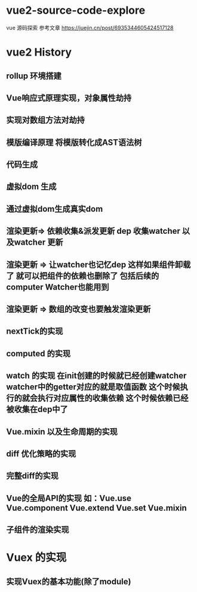 # vue2-source-code-explore
vue 源码探索 参考文章  https://juejin.cn/post/6935344605424517128

# vue2 History

## rollup 环境搭建

## Vue响应式原理实现，对象属性劫持

## 实现对数组方法对劫持

## 模版编译原理 将模版转化成AST语法树

## 代码生成 

## 虚拟dom 生成

## 通过虚拟dom生成真实dom

## 渲染更新=> 依赖收集&派发更新  dep 收集watcher 以及watcher 更新

## 渲染更新 => 让watcher也记忆dep 这样如果组件卸载了 就可以把组件的依赖也删除了 包括后续的computer Watcher也能用到

## 渲染更新 => 数组的改变也要触发渲染更新

## nextTick的实现

## computed 的实现

## watch 的实现  在init创建的时候就已经创建watcher  watcher中的getter对应的就是取值函数 这个时候执行的就会执行对应属性的收集依赖 这个时候依赖已经被收集在dep中了

## Vue.mixin 以及生命周期的实现

## diff 优化策略的实现

## 完整diff的实现

## Vue的全局API的实现 如：Vue.use Vue.component Vue.extend Vue.set Vue.mixin

## 子组件的渲染实现


# Vuex 的实现

## 实现Vuex的基本功能(除了module)






